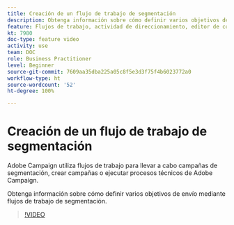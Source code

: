 ```yaml
---
title: Creación de un flujo de trabajo de segmentación
description: Obtenga información sobre cómo definir varios objetivos de envío mediante flujos de trabajo de segmentación.
feature: Flujos de trabajo, actividad de direccionamiento, editor de consultas
kt: 7980
doc-type: feature video
activity: use
team: DOC
role: Business Practitioner
level: Beginner
source-git-commit: 7609aa35dba225a05c8f5e3d3f75f4b6023772a0
workflow-type: ht
source-wordcount: '52'
ht-degree: 100%

---
```


# Creación de un flujo de trabajo de segmentación

Adobe Campaign utiliza flujos de trabajo para llevar a cabo campañas de segmentación, crear campañas o ejecutar procesos técnicos de Adobe Campaign.

Obtenga información sobre cómo definir varios objetivos de envío mediante flujos de trabajo de segmentación.

>[!VIDEO](https://video.tv.adobe.com/v/25605?quality=12)
